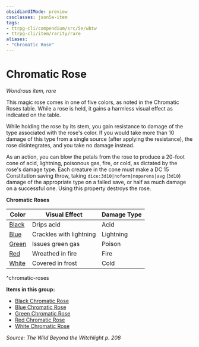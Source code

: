 ```yaml
---
obsidianUIMode: preview
cssclasses: json5e-item
tags:
- ttrpg-cli/compendium/src/5e/wbtw
- ttrpg-cli/item/rarity/rare
aliases: 
- "Chromatic Rose"
---
```

# Chromatic Rose
*Wondrous item, rare*  



This magic rose comes in one of five colors, as noted in the Chromatic Roses table. While a rose is held, it gains a harmless visual effect as indicated on the table.

While holding the rose by its stem, you gain resistance to damage of the type associated with the rose's color. If you would take more than 10 damage of this type from a single source (after applying the resistance), the rose disintegrates, and you take no damage instead.

As an action, you can blow the petals from the rose to produce a 20-foot cone of acid, lightning, poisonous gas, fire, or cold, as dictated by the rose's damage type. Each creature in the cone must make a DC 15 Constitution saving throw, taking `dice:3d10|noform|noparens|avg` (`3d10`) damage of the appropriate type on a failed save, or half as much damage on a successful one. Using this property destroys the rose.

**Chromatic Roses**

| Color | Visual Effect | Damage Type |
|-------|---------------|-------------|
| [Black](/3-Mechanics/CLI/Compendium/items/black-chromatic-rose-wbtw.md) | Drips acid | Acid |
| [Blue](/3-Mechanics/CLI/Compendium/items/blue-chromatic-rose-wbtw.md) | Crackles with lightning | Lightning |
| [Green](/3-Mechanics/CLI/Compendium/items/green-chromatic-rose-wbtw.md) | Issues green gas | Poison |
| [Red](/3-Mechanics/CLI/Compendium/items/red-chromatic-rose-wbtw.md) | Wreathed in fire | Fire |
| [White](/3-Mechanics/CLI/Compendium/items/white-chromatic-rose-wbtw.md) | Covered in frost | Cold |
^chromatic-roses

**Items in this group:**

- [Black Chromatic Rose](/3-Mechanics/CLI/Compendium/items/black-chromatic-rose-wbtw.md)
- [Blue Chromatic Rose](/3-Mechanics/CLI/Compendium/items/blue-chromatic-rose-wbtw.md)
- [Green Chromatic Rose](/3-Mechanics/CLI/Compendium/items/green-chromatic-rose-wbtw.md)
- [Red Chromatic Rose](/3-Mechanics/CLI/Compendium/items/red-chromatic-rose-wbtw.md)
- [White Chromatic Rose](/3-Mechanics/CLI/Compendium/items/white-chromatic-rose-wbtw.md)

*Source: The Wild Beyond the Witchlight p. 208*